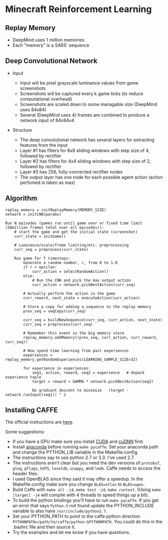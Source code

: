 # Minecraft Reinforcement Learning 

## Replay Memory
  * DeepMind uses 1 million memories
  * Each "memory" is a SARS' sequence
    
    
## Deep Convolutional Network
  * Input
    * Input will be pixel grayscale luminance values from game screenshots
    * Screenshots will be captured every k game ticks (to reduce computational overhead)
    * Screenshots are scaled down to some managable size (DeepMind uses 84x84)
    * Several (DeepMind uses 4) frames are combined to produce a network input of 84x84x4
    
  * Structure
    * The deep convolutional network has several layers for extracting features from the input
    * Layer #1 has filters for 8x8 sliding windows with step size of 4, followed by rectifier
    * Layer #2 has filters for 4x4 sliding windows with step size of 2, followed by rectifier
    * Layer #3 has 256, fully-connected rectifier nodes
    * The output layer has one node for each possible agent action (action perfomed is taken as max)

## Algorithm

```
replay_memory = initReplayMemory(MEMORY_SIZE)
network = initCNN(params)

Run N episodes (games run until game over or fixed time limit (50million frames total over all episodes)):
    # start the game and get the initial state (screenshot)
    curr_state = initGame()
    
    # Luminance/scale/frame limiting/etc. preprocessing
    curr_seq = preprocess(curr_state)
    
    Run game for T timesteps:
        Generate a random number, r, from 0 to 1.0
        if r < epsilon:
            curr_action = selectRandomAction()
        else:
            # Run the CNN and pick the max output action
            curr_action = network.pickBestAction(curr_seq)  
            
        # Actually perform the action in the game
        curr_reward, next_state = executeAction(curr_action)
        
        # Store a copy for adding a sequence to the replay memory
        prev_seq = seqCopy(curr_seq)
        
        curr_seq = buildNewSequence(curr_seq, curr_action, next_state)
        curr_seq = preprocess(curr_seq)
        
        # Remember this event in the big memory store
        replay_memory.addMemory((prev_seq, curr_action, curr_reward, curr_seq))
        
        # Now spend time learning from past experiences
        experiences = replay_memory.getRandomExperiences(LEARNING_SAMPLE_SIZE=32)
        
        for experience in experiences:
            seq1, action, reward, seq2 = experience   # Unpack experience tuple
            target = reward + GAMMA * network.pickBestAction(seq2)
            
            Do gradient descent to minimize   (target - network.runInput(seq1)) ^ 2
```
 

## Installing CAFFE
  The official instructions are [here](http://caffe.berkeleyvision.org/installation.html).
  
  Some suggestions:
  * If you have a GPU make sure you install [CUDA](https://developer.nvidia.com/cuda-downloads) and [cuDNN](https://developer.nvidia.com/cudnn) first. 
  * Install [anaconda](https://www.continuum.io/downloads#_unix) before running `make pycaffe`. Set your anaconda path and change the PYTHON_LIB variable in the Makefile.config.
  * The instructions say to use python 2.7 or 3.3. I've used 2.7. 
  * The instructions aren't clear but you need the dev versions of `protobuf`, `glog`, `gflags`, `hdf5`, `leveldb`, `snappy`, and `lmdb`. Caffe needs to access the header files. 
  * I used OpenBLAS since they said it may offer a speedup. In the Makefile.config make sure you change `BLAS=atlas` to `BLAS=open`.
  * Build Caffe with `make all -j4`, `make test -j4`, `make runtest`. (Using `make [target] -j4` will compile with 4 threads to speed things up a bit).
  * To build the python bindings you'll have to run `make pycaffe`. If you get an error that says `Python.h` not found update the PYTHON_INCLUDE variable to also have `/usr/include/python2.7`.
  * Set your PYTHON_PATH to point to the caffe python direction `PYTHONPATH=/path/to/caffe/python:$PYTHONPATH`. You could do this in the .bashrc file and then source it. 
  * Try the examples and let me know if you have questions.





